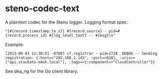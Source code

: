 steno-codec-text
================

A plaintext codec for the Steno logger. Logging format spec:

    "[#{record.timestamp.to_s}] #{record.source} - pid=#{record.process_id} #{log_level_text} -- #{msg}\n"

Example:

    [2013-09-03 12:30:51 -0700] cf.registrar - pid=1728  DEBUG -- Sending registration: {:host=>"192.168.1.143", :port=>8181, :uris=>["api.stackato-m4nk.local"], :tags=>{:component=>"CloudController"}}
    
See dea_ng for the Go client library.
